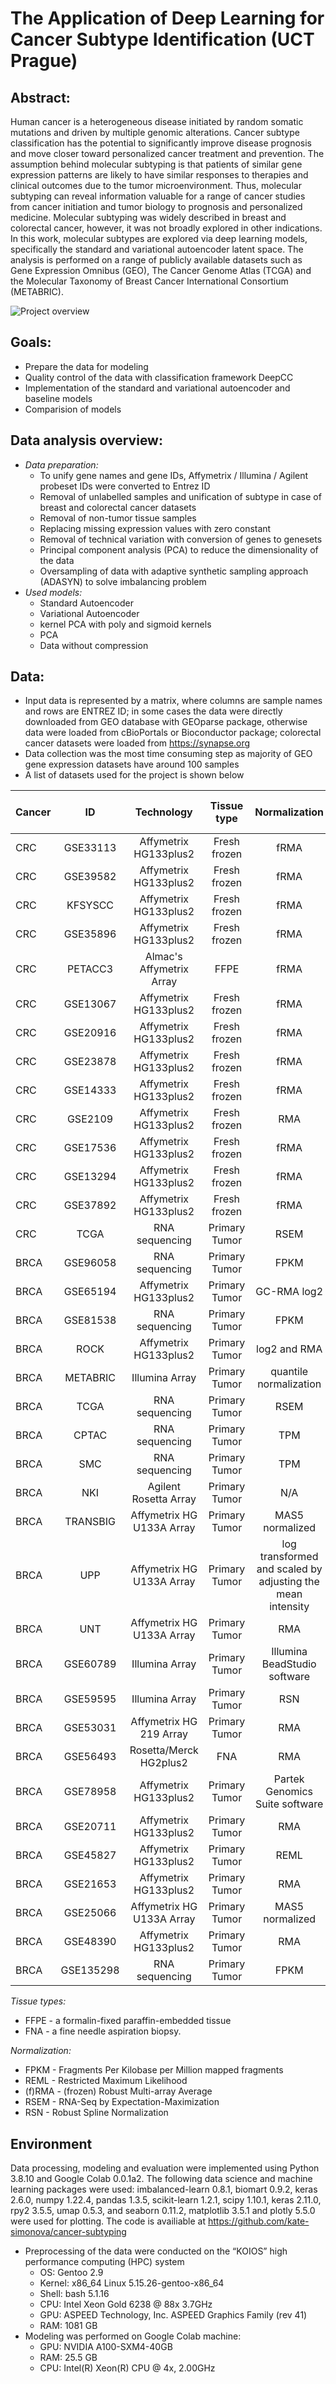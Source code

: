 # The Application of Deep Learning for Cancer Subtype Identification (UCT Prague)

## **Abstract:**

Human cancer is a heterogeneous disease initiated by random somatic mutations and driven by multiple genomic alterations. Cancer subtype classification has the potential to significantly improve disease prognosis and move closer toward personalized cancer
treatment and prevention. The assumption behind molecular subtyping is that patients of similar gene expression patterns are likely to have similar responses to therapies and clinical outcomes due to the tumor microenvironment. Thus, molecular subtyping can reveal information valuable for a range of cancer studies from cancer initiation and tumor biology to prognosis and personalized medicine. Molecular subtyping was widely described in breast and colorectal cancer, however, it was not broadly explored in other indications. In this work, molecular subtypes are explored via deep learning models, specifically the standard and variational autoencoder latent space. The analysis is performed on a range of publicly available datasets such as Gene Expression Omnibus (GEO), The Cancer Genome Atlas (TCGA) and the Molecular Taxonomy of Breast Cancer International Consortium (METABRIC).

![Project overview](./SVK.png)

## **Goals:**

* Prepare the data for modeling
* Quality control of the data with classification framework DeepCC
* Implementation of the standard and variational autoencoder and baseline models
* Comparision of models

## **Data analysis overview:**

* *Data preparation:* 
   * To unify gene names and gene IDs, Affymetrix / Illumina / Agilent probeset IDs were converted to Entrez ID
   * Removal of unlabelled samples and unification of subtype in case of breast and colorectal cancer datasets 
   * Removal of non-tumor tissue samples
   * Replacing missing expression values with zero constant
   * Removal of technical variation with conversion of genes to genesets
   * Principal component analysis (PCA) to reduce the dimensionality of the data
   * Oversampling of data with adaptive synthetic sampling approach (ADASYN) to solve imbalancing problem
* *Used models:*
    * Standard Autoencoder
    * Variational Autoencoder
    * kernel PCA with poly and sigmoid kernels
    * PCA 
    * Data without compression

## **Data:**

* Input data is represented by a matrix, where columns are sample names and rows are ENTREZ ID; in some cases the data were directly downloaded from GEO database with GEOparse package, otherwise data were loaded from cBioPortals or Bioconductor package; colorectal cancer datasets were loaded from https://synapse.org
* Data collection was the most time consuming step as majority of GEO gene expression datasets have around 100 samples
* A list of datasets used for the project is shown below

| Cancer |     ID    |         Technology        |  Tissue type  |                        Normalization                       | Number of samples |
|--------|:---------:|:-------------------------:|:-------------:|:----------------------------------------------------------:|:-----------------:|
| CRC    |  GSE33113 |   Affymetrix HG133plus2   |  Fresh frozen |                            fRMA                            |         80        |
| CRC    |  GSE39582 |   Affymetrix HG133plus2   |  Fresh frozen |                            fRMA                            |        466        |
| CRC    |  KFSYSCC  |   Affymetrix HG133plus2   |  Fresh frozen |                            fRMA                            |        229        |
| CRC    |  GSE35896 |   Affymetrix HG133plus2   |  Fresh frozen |                            fRMA                            |         51        |
| CRC    |  PETACC3  |  Almac's Affymetrix Array |      FFPE     |                            fRMA                            |        526        |
| CRC    |  GSE13067 |   Affymetrix HG133plus2   |  Fresh frozen |                            fRMA                            |         56        |
| CRC    |  GSE20916 |   Affymetrix HG133plus2   |  Fresh frozen |                            fRMA                            |         45        |
| CRC    |  GSE23878 |   Affymetrix HG133plus2   |  Fresh frozen |                            fRMA                            |         24        |
| CRC    |  GSE14333 |   Affymetrix HG133plus2   |  Fresh frozen |                            fRMA                            |        129        |
| CRC    |  GSE2109  |   Affymetrix HG133plus2   |  Fresh frozen |                             RMA                            |        244        |
| CRC    |  GSE17536 |   Affymetrix HG133plus2   |  Fresh frozen |                            fRMA                            |        147        |
| CRC    |  GSE13294 |   Affymetrix HG133plus2   |  Fresh frozen |                            fRMA                            |        124        |
| CRC    |  GSE37892 |   Affymetrix HG133plus2   |  Fresh frozen |                            fRMA                            |        107        |
| CRC    |    TCGA   |       RNA sequencing      | Primary Tumor |                            RSEM                            |        207        |
| BRCA   |  GSE96058 |       RNA sequencing      | Primary Tumor |                            FPKM                            |        3273       |
| BRCA   |  GSE65194 |   Affymetrix HG133plus2   | Primary Tumor |                         GC-RMA log2                        |         98        |
| BRCA   |  GSE81538 |       RNA sequencing      | Primary Tumor |                            FPKM                            |        405        |
| BRCA   |    ROCK   |   Affymetrix HG133plus2   | Primary Tumor |                        log2 and RMA                        |        1468       |
| BRCA   |  METABRIC |       Illumina Array      | Primary Tumor |                   quantile normalization                   |        1898       |
| BRCA   |    TCGA   |       RNA sequencing      | Primary Tumor |                            RSEM                            |        981        |
| BRCA   |   CPTAC   |       RNA sequencing      | Primary Tumor |                             TPM                            |        122        |
| BRCA   |    SMC    |       RNA sequencing      | Primary Tumor |                             TPM                            |        168        |
| BRCA   |    NKI    |   Agilent Rosetta Array   | Primary Tumor |                             N/A                            |        337        |
| BRCA   |  TRANSBIG | Affymetrix HG U133A Array | Primary Tumor |                       MAS5 normalized                      |        198        |
| BRCA   |    UPP    | Affymetrix HG U133A Array | Primary Tumor | log transformed and scaled by adjusting the mean intensity |        190        |
| BRCA   |    UNT    | Affymetrix HG U133A Array | Primary Tumor |                             RMA                            |         92        |
| BRCA   |  GSE60789 |       Illumina Array      | Primary Tumor |                Illumina BeadStudio software                |         55        |
| BRCA   |  GSE59595 |       Illumina Array      | Primary Tumor |                             RSN                            |        133        |
| BRCA   |  GSE53031 |  Affymetrix HG 219 Array  | Primary Tumor |                             RMA                            |        167        |
| BRCA   |  GSE56493 |   Rosetta/Merck HG2plus2  |      FNA      |                             RMA                            |        120        |
| BRCA   |  GSE78958 |   Affymetrix HG133plus2   | Primary Tumor |               Partek Genomics Suite software               |        424        |
| BRCA   |  GSE20711 |   Affymetrix HG133plus2   | Primary Tumor |                             RMA                            |         88        |
| BRCA   |  GSE45827 |   Affymetrix HG133plus2   | Primary Tumor |                            REML                            |        130        |
| BRCA   |  GSE21653 |   Affymetrix HG133plus2   | Primary Tumor |                             RMA                            |        242        |
| BRCA   |  GSE25066 | Affymetrix HG U133A Array | Primary Tumor |                       MAS5 normalized                      |        508        |
| BRCA   |  GSE48390 |   Affymetrix HG133plus2   | Primary Tumor |                             RMA                            |         74        |
| BRCA   | GSE135298 |       RNA sequencing      | Primary Tumor |                            FPKM                            |         93        |

*Tissue types:* 

* FFPE - a formalin-fixed paraffin-embedded tissue
* FNA - a fine needle aspiration biopsy.

*Normalization:*

* FPKM - Fragments Per Kilobase per Million mapped fragments
* REML - Restricted Maximum Likelihood
* (f)RMA - (frozen) Robust Multi-array Average
* RSEM - RNA-Seq by Expectation-Maximization
* RSN - Robust Spline Normalization

## Environment

Data processing, modeling and evaluation were implemented using Python 3.8.10 and Google Colab 0.0.1a2. The following data science and machine learning packages were used: imbalanced-learn 0.8.1, biomart 0.9.2, keras 2.6.0, numpy 1.22.4, pandas 1.3.5, scikit-learn 1.2.1, scipy 1.10.1, keras 2.11.0, rpy2 3.5.5, umap 0.5.3, and seaborn 0.11.2, matplotlib 3.5.1 and plotly 5.5.0 were used for plotting. 
 The code is availiable at https://github.com/kate-simonova/cancer-subtyping
* Preprocessing of the data were conducted on the “KOIOS” high performance computing (HPC) system
   * OS: Gentoo 2.9
   * Kernel: x86_64 Linux 5.15.26-gentoo-x86_64
   * Shell: bash 5.1.16
   * CPU: Intel Xeon Gold 6238 @ 88x 3.7GHz 
   * GPU: ASPEED Technology, Inc. ASPEED Graphics Family (rev 41)
   * RAM: 1081 GB
* Modeling was performed on Google Colab machine:   
   * GPU: NVIDIA A100-SXM4-40GB
   * RAM: 25.5 GB
   * CPU: Intel(R) Xeon(R) CPU @ 4x, 2.00GHz
